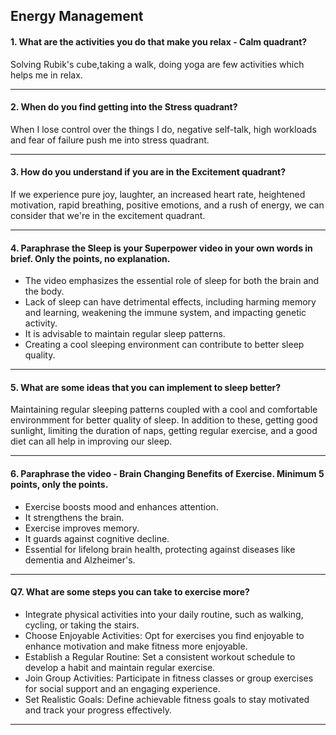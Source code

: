 ## __Energy Management__

#### 1. What are the activities you do that make you relax - Calm quadrant?
Solving Rubik's cube,taking a walk, doing yoga are few activities which helps me in relax.

---

#### 2. When do you find getting into the Stress quadrant?
When I lose control over the things I do, negative self-talk, high workloads and fear of failure push me into stress quadrant.

---

#### 3. How do you understand if you are in the Excitement quadrant?

If we experience pure joy, laughter, an increased heart rate, heightened motivation, rapid breathing, positive emotions, and a rush of energy, we can consider that we're in the excitement quadrant.

---

#### 4. Paraphrase the Sleep is your Superpower video in your own words in brief. Only the points, no explanation.

 - The video emphasizes the essential role of sleep for both the brain and the body.
 - Lack of sleep can have detrimental effects, including harming memory and learning, weakening the immune system, and impacting genetic activity.
 - It is advisable to maintain regular sleep patterns.
 - Creating a cool sleeping environment can contribute to better sleep quality.

---


#### 5. What are some ideas that you can implement to sleep better?

Maintaining regular sleeping patterns coupled with a cool and comfortable environmment for better quality of sleep. In addition to these, getting good sunlight, limiting the duration of naps, getting regular exercise, and a good diet can all help in improving our sleep.

---

#### 6. Paraphrase the video - Brain Changing Benefits of Exercise. Minimum 5 points, only the points.
 - Exercise boosts mood and enhances attention.
 - It strengthens the brain.
 - Exercise improves memory.
 - It guards against cognitive decline.
 - Essential for lifelong brain health, protecting against diseases like dementia and Alzheimer's.

---

#### Q7. What are some steps you can take to exercise more?
 -  Integrate physical activities into your daily routine, such as walking, cycling, or taking the stairs.
 - Choose Enjoyable Activities: Opt for exercises you find enjoyable to enhance motivation and make fitness more enjoyable.
 - Establish a Regular Routine: Set a consistent workout schedule to develop a habit and maintain regular exercise.
 - Join Group Activities: Participate in fitness classes or group exercises for social support and an engaging experience.
 - Set Realistic Goals: Define achievable fitness goals to stay motivated and track your progress effectively.

---
